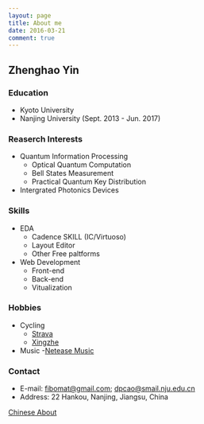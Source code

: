 ```yaml
---
layout: page
title: About me
date: 2016-03-21
comment: true
---
```


## Zhenghao Yin

### Education
  - Kyoto University
  - Nanjing University (Sept. 2013 - Jun. 2017)

### Reaserch Interests
  - Quantum Information Processing
    - Optical Quantum Computation
    - Bell States Measurement
    - Practical Quantum Key Distribution
  - Intergrated Photonics Devices

### Skills
  - EDA
    - Cadence SKILL (IC/Virtuoso)
    - Layout Editor
    - Other Free paltforms
  - Web Development
    - Front-end
    - Back-end
    - Vitualization 

### Hobbies
  - Cycling 
    - [Strava](https://www.strava.com/athletes/12094067) 
    - [Xingzhe](http://www.imxingzhe.com/im/iZm1KJmXedm/)
  - Music 
    -[Netease Music](http://music.163.com/#/user/home?id=34072848)

### Contact
  - E-mail: fibomat@gmail.com; dpcao@smail.nju.edu.cn
  - Address: 22 Hankou, Nanjing, Jiangsu, China

<a href="{{ site.url }}/about/zh" class="btn">Chinese About</a>
